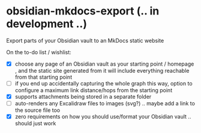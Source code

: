 # obsidian-mkdocs-export (.. in development ..)
Export parts of your Obsidian vault to an MkDocs static website

On the to-do list / wishlist:
- [X] choose any page of an Obsidian vault as your starting point / homepage , and the static site generated from it will include everything reachable from that starting point
- [ ] if you end up accidentally capturing the whole graph this way, option to configure a maximum link distance/hops from the starting point
- [X] supports attachments being stored in a separate folder
- [ ] auto-renders any Excalidraw files to images (svg?) .. maybe add a link to the source file too
- [X] zero requirements on how you should use/format your Obsidian vault .. should just work
